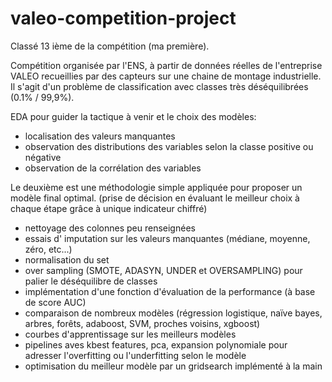 # valeo-competition-project
Classé 13 ième de la compétition (ma première).

Compétition organisée par l'ENS, à partir de données réelles de l'entreprise VALEO recueillies par des capteurs sur une chaine de montage industrielle.
Il s'agit d'un problème de classification avec classes très déséquilibrées (0.1% / 99,9%).

EDA pour guider la tactique à venir et le choix des modèles:
- localisation des valeurs manquantes
- observation des distributions des variables selon la classe positive ou négative
- observation de la corrélation des variables

Le deuxième est une méthodologie simple appliquée pour proposer un modèle final optimal.
(prise de décision en évaluant le meilleur choix à chaque étape grâce à unique indicateur chiffré)
- nettoyage des colonnes peu renseignées
- essais d' imputation sur les valeurs manquantes (médiane, moyenne, zéro, etc...)
- normalisation du set
- over sampling (SMOTE, ADASYN, UNDER et OVERSAMPLING) pour palier le déséquilibre de classes
- implémentation d'une fonction d'évaluation de la performance (à base de score AUC)
- comparaison de nombreux modèles (régression logistique, naïve bayes, arbres, forêts, adaboost, SVM, proches voisins, xgboost)
- courbes d'apprentissage sur les meilleurs modèles
- pipelines aves kbest features, pca, expansion polynomiale pour adresser l'overfitting ou l'underfitting selon le modèle
- optimisation du meilleur modèle par un gridsearch implémenté à la main
